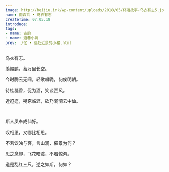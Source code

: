 ```yaml
---
image: http://beijiu.ink/wp-content/uploads/2018/05/杯酒故事-乌衣有志5.jpg
name: 雨霖铃 • 乌衣有志
createTime: 07.05.18
introduce: 
tags: 
- name: 古韵
- name: 酒巷小调
prev: ./忆 • 远处近景的小楼.html
---
```


乌衣有志。

羡鲲鹏，蓄万里长空。

今时腾云无阋，轻歌唱晚，何俟明朝。

待桂凝香，促为酒，笑谈西风。

近迢迢，朔豕临涯，欸乃漪漪云中仙。

<br />

斯人夙奉成仙好。

叹相思，又哪比相思。

不若饮浊与客，言山涧，櫂景为何？

思之念却，飞花暗渡，不若惊鸿。

道是乱红三尺，逆之如斯，何如？